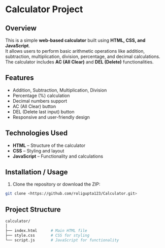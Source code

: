 # Calculator Project

## Overview
This is a simple **web-based calculator** built using **HTML, CSS, and JavaScript**.  
It allows users to perform basic arithmetic operations like addition, subtraction, multiplication, division, percentage, and decimal calculations. The calculator includes **AC (All Clear)** and **DEL (Delete)** functionalities.

## Features
- Addition, Subtraction, Multiplication, Division  
- Percentage (%) calculation  
- Decimal numbers support  
- AC (All Clear) button  
- DEL (Delete last input) button  
- Responsive and user-friendly design  

## Technologies Used
- **HTML** – Structure of the calculator  
- **CSS** – Styling and layout  
- **JavaScript** – Functionality and calculations  

## Installation / Usage
1. Clone the repository or download the ZIP:  
```bash
git clone <https://github.com/roligupta123/Calculator.git>
```

## Project Structure
```bash
calculator/
│
├── index.html      # Main HTML file
├── style.css       # CSS for styling
└── script.js       # JavaScript for functionality
```
